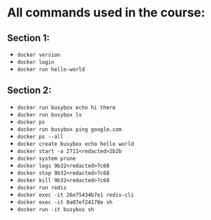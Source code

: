 # All commands used in the course:

## Section 1:

- `docker version`
- `docker login`
- `docker run hello-world`

## Section 2:

- `docker run busybox echo hi there`
- `docker run busybox ls`
- `docker ps`
- `docker run busybox ping google.com`
- `docker ps --all`
- `docker create busybox echo hello world`
- `docker start -a 2711<redacted>2b2b`
- `docker system prune`
- `docker logs 9b32<redacted>7c68`
- `docker stop 9b32<redacted>7c68`
- `docker kill 9b32<redacted>7c68`
- `docker run redis`
- `docker exec -it 26e75434b7e1 redis-cli`
- `docker exec -it 0a07ef24178e sh`
- `docker run -it busybox sh`
